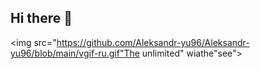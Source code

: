 ## Hi there 👋

<img src="https://github.com/Aleksandr-yu96/Aleksandr-yu96/blob/main/vgif-ru.gif"The unlimited" wiathe"see">
